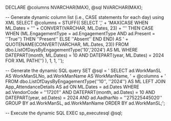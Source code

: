 DECLARE @columns NVARCHAR(MAX), @sql NVARCHAR(MAX);

-- Generate dynamic column list (i.e., CASE statements for each day) using XML
SELECT @columns = STUFF((
    SELECT ',' + 
        'MAX(CASE WHEN ML.Dates = ''' + CONVERT(VARCHAR, ML.Dates, 23) + ''' THEN 
            CASE WHEN (ML.EngagementType = ad.EngagementType AND ad.Present = ''True'') THEN ''Present'' ELSE ''Absent'' END
        END) AS ' + QUOTENAME(CONVERT(VARCHAR, ML.Dates, 23))
    FROM dbo.ListOfDaysByEngagementType('10','2024') AS ML
    WHERE DATEPART(month, ML.Dates) = 10 AND DATEPART(year, ML.Dates) = 2024
    FOR XML PATH('')
), 1, 1, '');

-- Generate the dynamic SQL query
SET @sql = '
SELECT 
    ad.WorkManSL AS WorkManSLNo,
    ad.WorkManName AS WorkManName, ' + @columns + '
FROM 
    dbo.ListOfDaysByEngagementType(''10'', ''2024'') AS ML
LEFT JOIN 
    App_AttendanceDetails AS ad ON ML.Dates = ad.Dates
WHERE 
    ad.VendorCode = ''17201'' 
    AND DATEPART(month, ad.Dates) = 10 
    AND DATEPART(year, ad.Dates) = 2024 
    AND ad.AadharNo = ''275225445020''
GROUP BY 
    ad.WorkManSL, ad.WorkManName
ORDER BY 
    ad.WorkManSL;';

-- Execute the dynamic SQL
EXEC sp_executesql @sql;
